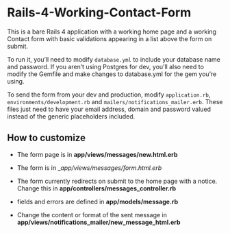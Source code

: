 Rails-4-Working-Contact-Form
============================

This is a bare Rails 4 application with a working home page and a working Contact form with basic validations appearing in a list above the form on submit. 

To run it, you’ll need to modify `database.yml` to include your database name and password. If you aren’t using Postgres for dev, you’ll also need to modify the Gemfile and make changes to database.yml for the gem you’re using.  

To send the form from your dev and production, modify `application.rb`, `environments/development.rb` and `mailers/notifications_mailer.erb`. These files just need to have your email address, domain and password valued instead of the generic placeholders included.


How to customize
----------------

- The form page is in __app/views/messages/new.html.erb__

- The form is in __app/views/messages/_form.html.erb__

- The form currently redirects on submit to the home page with a notice. Change this in __app/controllers/messages_controller.rb__

- fields and errors are defined in __app/models/message.rb__

- Change the content or format of the sent message in __app/views/notifications_mailer/new_message_html.erb__
